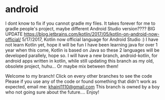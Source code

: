 # android
I dont know to fix if you cannot gradle my files. It takes forever for me to gradle people's project, maybe different Android Studio version????
BIG UPDATE
https://blog.jetbrains.com/kotlin/2017/05/kotlin-on-android-now-official/
 5/17/2017, Kotlin now official language for Android Studio :) I have not learn Kotlin yet, hope it will be fun
I have been learning java for over 1 year when this come, Kotlin is based on Java so these 2 languages will be developed parallely, hope so.
I will have a new branch, android-kotlin, for android apps written in kotlin, while still updating this branch as my old, obsolete project, huhu... Or maybe mix between them!

Welcome to my branch!
Click on every other branches to see the code
Please if you use any of the code or found something that didn't work as expected, email me: khainl1110@gmail.com
This branch is owned by a boy who not going sure about the future....
Enjoy!
